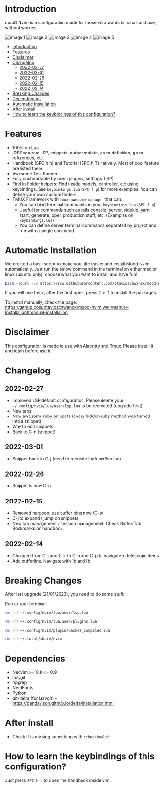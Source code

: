 # Introduction

mooD Nvim is a configuration made for those who wants to install and use, without worries.

![image 1](https://i.imgur.com/F1MyQaW.png)
![image 2](https://i.imgur.com/DMY7vkg.png)
![image 3](https://i.imgur.com/GethXfM.png)
![image 4](https://i.imgur.com/SXsMcbn.png)
![image 5](https://i.imgur.com/BOKdr05.png)

<!--toc:start-->
- [Introduction](#introduction)
- [Features](#features)
- [Disclaimer](#disclaimer)
- [Changelog](#changelog)
  - [2022-02-27](#2022-02-27)
  - [2022-03-01](#2022-03-01)
  - [2022-02-26](#2022-02-26)
  - [2022-02-15](#2022-02-15)
  - [2022-02-14](#2022-02-14)
- [Breaking Changes](#breaking-changes)
- [Dependencies](#dependencies)
- [Automatic Installation](#automatic-installation)
- [After install](#after-install)
- [How to learn the keybindings of this configuration?](#how-to-learn-the-keybindings-of-this-configuration)
<!--toc:end-->

# Features

- 100% on Lua
- IDE Features: LSP, snippets, autocomplete, go to definition, go to references, etc.
- Handbook (SPC h h) and Tutorial (SPC h T) natively.  Most of cool feature are listed there.
- Awesome Test Runner.
- Fully customizable by user (plugins, settings, LSP)
- Find In Folder helpers: Find inside models, controller, etc using keybindngs. See `keybindings.lua` (`SPC f p`) for more examples. You can define your own custom finders.
- TMUX Framework with `tmux-awesome-manager` that can:
  - You can bind terminal commands in your `keybindings.lua` (`SPC f p`).
  - Useful for commands such as rails console, server, sidekiq, yarn start, generate, open production stuff, etc. (Examples on `keybindings.lua`)
  - You can define server terminal commands separated by project and run with a single command.

# Automatic Installation

We created a bash script to make your life easier and install Mood Nvim automatically.
Just run the below command in the terminal on either mac or linux (ubuntu only), choose what you want to install and have fun!

```sh
bash <(curl -Ls https://raw.githubusercontent.com/otavioschwanck/mood-nvim/main/bin/mood-installer.sh)
```
If you will use tmux, after the first open, press `C-x I` to install the packages.

To install manually, check the page: https://github.com/otavioschwanck/mood-nvim/wiki/Manual-Installation#manual-installation


# Disclaimer

This configuration is made to use with Alacritty and Tmux.  Please install it and learn before use it.

# Changelog

## 2022-02-27

- Improved LSP default configuration.  Please delete your `~/.config/nvim/lua/user/lsp.lua` to be recreated (upgrade first)
- New tabs
- New awesome ruby snippets (every hidden ruby method was turned into a snippet)
- Way to edit snippets
- Back to C-n (snippet)

## 2022-03-01
- Snippet back to C-j (need to recreate lua/user/lsp.lua)

## 2022-02-26

- Snippet is now C-n

## 2022-02-15

- Removed harpoon, use buffer pins now (C-s)
- C-j to expand / jump on snippets
- New tab management / session management.  Check Buffer/Tab Bookmarks on handbook.

## 2022-02-14

- Changed from C-j and C-k to C-n and C-p to navigate in telescope items
- Add bufferline.  Navigate with ]b and [b.

# Breaking Changes

After last upgrade (21/01/2023), you need to do some stuff:

Run at your terminal:

```sh
rm -rf ~/.config/nvim/lua/user/lsp.lua

rm -rf ~/.config/nvim/lua/user/plugins.lua

rm -rf ~/.config/nvim/plugin/packer_compiled.lua

rm -rf ~/.local/share/nvim
```

# Dependencies

- Neovim >= 0.8 <= 0.9
- lazygit
- ripgrep
- NerdFonts
- Python
- git-delta (for lazygit) - https://dandavison.github.io/delta/installation.html

# After install

- Check if is missing something with `:checkhealth`

# How to learn the keybindings of this configuration?

Just press `SPC h h` to open the handbook inside vim.
